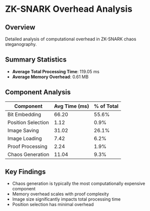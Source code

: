 # ZK-SNARK Overhead Analysis

## Overview
Detailed analysis of computational overhead in ZK-SNARK chaos steganography.

## Summary Statistics
- **Average Total Processing Time**: 119.05 ms
- **Average Memory Overhead**: 0.61 MB

## Component Analysis
| Component | Avg Time (ms) | % of Total |
|-----------|---------------|------------|
| Bit Embedding | 66.20 | 55.6% |
| Position Selection | 1.12 | 0.9% |
| Image Saving | 31.02 | 26.1% |
| Image Loading | 7.42 | 6.2% |
| Proof Processing | 2.24 | 1.9% |
| Chaos Generation | 11.04 | 9.3% |

## Key Findings
- Chaos generation is typically the most computationally expensive component
- Memory overhead scales with proof complexity
- Image size significantly impacts total processing time
- Position selection has minimal overhead
